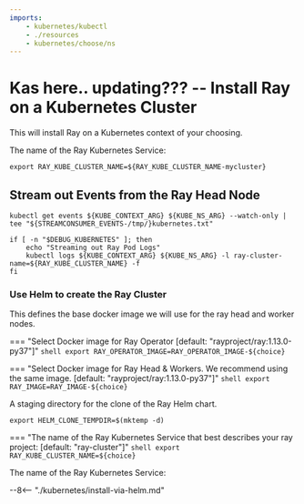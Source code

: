 ```yaml
---
imports:
    - kubernetes/kubectl
    - ./resources
    - kubernetes/choose/ns
---
```


# Kas here.. updating??? -- Install Ray on a Kubernetes Cluster

This will install Ray on a Kubernetes context of your choosing.

The name of the Ray Kubernetes Service:

```shell
export RAY_KUBE_CLUSTER_NAME=${RAY_KUBE_CLUSTER_NAME-mycluster}
```

## Stream out Events from the Ray Head Node

```shell.async
kubectl get events ${KUBE_CONTEXT_ARG} ${KUBE_NS_ARG} --watch-only | tee "${STREAMCONSUMER_EVENTS-/tmp/}kubernetes.txt"
```

```shell.async
if [ -n "$DEBUG_KUBERNETES" ]; then
    echo "Streaming out Ray Pod Logs"
    kubectl logs ${KUBE_CONTEXT_ARG} ${KUBE_NS_ARG} -l ray-cluster-name=${RAY_KUBE_CLUSTER_NAME} -f
fi
```

### Use Helm to create the Ray Cluster

This defines the base docker image we will use for the ray head and worker nodes.

=== "Select Docker image for Ray Operator [default: "rayproject/ray:1.13.0-py37"]"
    ```shell
    export RAY_OPERATOR_IMAGE=RAY_OPERATOR_IMAGE-${choice}
    ```
<!-- 
```shell
export RAY_OPERATOR_IMAGE=${RAY_OPERATOR_IMAGE-rayproject/ray:1.13.0-py37}
``` -->

=== "Select Docker image for Ray Head & Workers. We recommend using the same image. [default: "rayproject/ray:1.13.0-py37"]"
    ```shell
    export RAY_IMAGE=RAY_IMAGE-${choice}
    ```

<!-- ```shell
export RAY_IMAGE=${RAY_IMAGE-$([ $NUM_GPUS = 0 ] && echo rayproject/ray:1.13.0-py37 || echo rayproject/ray-ml:1.13.0-py37-gpu)}
``` -->

A staging directory for the clone of the Ray Helm chart.

```shell
export HELM_CLONE_TEMPDIR=$(mktemp -d)
```

=== "The name of the Ray Kubernetes Service that best describes your ray project: [default: "ray-cluster"]"
    ```shell
    export RAY_KUBE_CLUSTER_NAME=${choice}
    ```

The name of the Ray Kubernetes Service:
<!-- 
```shell
export RAY_KUBE_CLUSTER_NAME=mycluster
``` -->

--8<-- "./kubernetes/install-via-helm.md"
